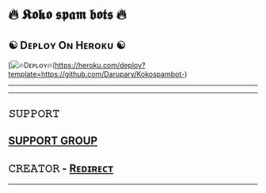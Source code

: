# 🔥 𝕶𝖔𝖐𝖔 𝖘𝖕𝖆𝖒 𝖇𝖔𝖙𝖘 🔥
## ☯︎ Dᴇᴘʟᴏʏ Oɴ Hᴇʀᴏᴋᴜ ☯︎

[![🔥Dᴇᴘʟᴏʏ🔥](https://www.herokucdn.com/deploy/button.svg)(https://heroku.com/deploy?template=https://github.com/Darupary/Kokospambot-)

-------




----
## 𝚂𝚄𝙿𝙿𝙾𝚁𝚃 
                          
[SUPPORT GROUP ](https://t.me/Baapjiiiiiiiiii)
-------------------------------------------------

## 𝙲𝚁𝙴𝙰𝚃𝙾𝚁 - [Rᴇᴅɪʀᴇᴄᴛ](https://telegra.ph/file/142ef079150c0347646be.jpg)

-------------------------------------------------
